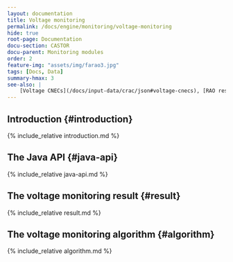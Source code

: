 ```yaml
---
layout: documentation
title: Voltage monitoring
permalink: /docs/engine/monitoring/voltage-monitoring
hide: true
root-page: Documentation
docu-section: CASTOR
docu-parent: Monitoring modules
order: 2
feature-img: "assets/img/farao3.jpg"
tags: [Docs, Data]
summary-hmax: 3
see-also: |
    [Voltage CNECs](/docs/input-data/crac/json#voltage-cnecs), [RAO result](docs/output-data/rao-result-json)
---
```


## Introduction {#introduction}
{% include_relative introduction.md %}

## The Java API {#java-api}
{% include_relative java-api.md %}

## The voltage monitoring result {#result}
{% include_relative result.md %}

## The voltage monitoring algorithm {#algorithm}
{% include_relative algorithm.md %}
